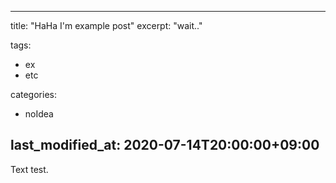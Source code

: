 ---
title: "HaHa I'm example post"
excerpt: "wait.."

tags:
  - ex
  - etc

categories:
  - noIdea

last_modified_at: 2020-07-14T20:00:00+09:00
----

Text test. 
